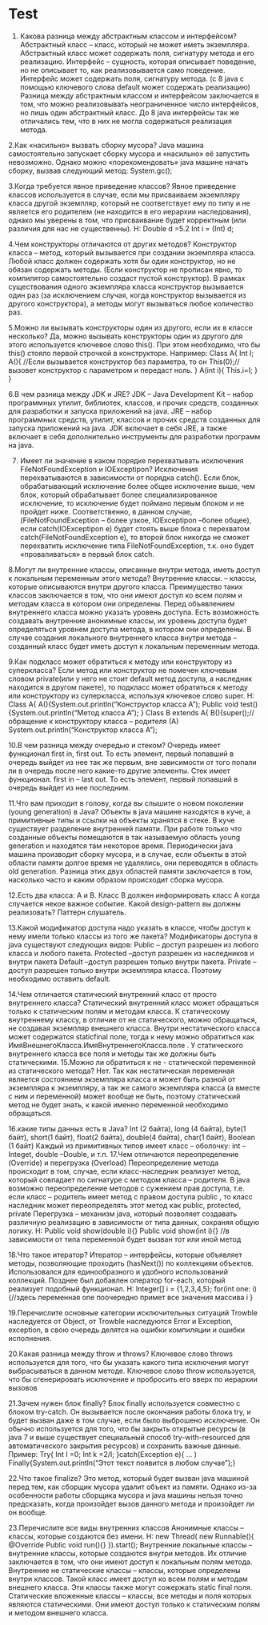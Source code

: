 # Test

1. Какова разница между абстрактным классом и интерфейсом?
Абстрактный класс – класс, который не может иметь экземпляра. Абстрактный класс может содержать поля, сигнатуру метода и его реализацию.
Интерфейс – сущность, которая описывает поведение, но не описывает то, как реализовывается само поведение. Интерфейс может содержать поля, сигнатуру метода. (с 8 java с помощью ключевого слова default может содержать реализацию) 
Разница между абстрактным классом и интерфейсом заключается в том, что можно реализовывать неограниченное число интерфейсов, но лишь один абстрактный класс. До 8 java интерфейсы так же отличались тем, что в них не могла содержаться реализация метода. 

2.Как «насильно» вызвать сборку мусора?
Java машина самостоятельно запускает сборку мусора и «насильно» её запустить невозможно. Однако можно «порекомендовать» java машине начать сборку, вызвав следующий метод:
System.gc();

3.Когда требуется явное приведение классов?
Явное приведение классов используется в случае, если мы присваиваем экземпляру класса другой экземпляр, который не соответствует ему по типу и не является его родителем (не находится в его иерархии наследования), однако мы уверены в том, что присваивание будет корректным (или различия для нас не существенны).
Н: Double d =5.2
Int i = (Int) d;

4.Чем конструкторы отличаются от других методов?
Конструктор класса – метод, который вызывается при создании экземпляра класса. 
Любой класс должен содержать хотя бы один конструктор, но не обязан содержать методы. (Если конструктор не прописан явно, то компилятор самостоятельно создаст пустой конструктор). В рамках существования одного экземпляра класса конструктор вызывается один раз (за исключением случая, когда конструктор вызывается из другого конструктора), а методы  могут вызываться любое количество раз.  

5.Можно ли вызывать конструкторы один из другого, если их в классе несколько?
Да, можно вызывать конструкторы один из другого для этого используется ключевое слово this(). При этом необходимо, что бы this() стояло первой строчкой в конструкторе. 
Например: 
Class A{
Int I;
A(){ //Если вызывается конструктор без параметра, то он
This(0);// вызовет конструктор с параметром и передаст ноль.
}
A(int i){
This.i=I;
}
}

6.В чем разница между JDK и JRE?
JDK – Java Development Kit – набор программных утилит, библиотек, классов, и прочих средств, созданных для разработки и запуска приложений на java.
JRE – набор программных средств, утилит, классов и прочих средств созданных для запуска приложений на java.
JDK включает в себя JRE, а также включает в себя дополнительно инструменты для разработки программ на java.

7. Имеет ли значение в каком порядке перехватывать исключения FileNotFoundException и IOExceptipon?
Исключения перехватываются в зависимости от порядка catch(). Если блок, обрабатывающий исключение более общее исключение выше, чем блок, который обрабатывает более специализированное исключение, то исключение будет поймано первым блоком и не пройдет ниже. 
Соответственно, в данном случае, (FileNotFoundException – более узкое, IOExceptipon –более общее), если  catch(IOExceptipon e) будет стоять выше блока с перехватом catch(FileNotFoundException e), то второй блок никогда не сможет перехватить исключение типа FileNotFoundException, т.к. оно будет «проваливаться» в первый блок catch.

8.Могут ли внутренние классы, описанные внутри метода, иметь доступ к локальным переменным этого метода?
Внутренние классы. – классы, которые описываются внутри другого класса. Преимущество таких классов заключается в том, что они имеют доступ ко всем полям и методам класса в котором они определены. Перед объявлением внутреннего класса можно указать уровень доступа. Есть возможность создавать внутренние анонимные классы, их уровень доступа будет определяться уровнем доступа метода, в котором они определены.
В случае создания локального внутреннего класса внутри метода – созданный класс будет иметь доступ к локальным переменным метода. 

9.Как подкласс может обратиться к методу или конструктору из суперкласса?
Если метод или конструктор не помечен ключевым словом private(или у него не стоит default метод доступа, а наследник находится в другом пакете), то подкласс может обратиться к методу или конструктору из суперкласса, используя ключевое слово super. 
Н: 
Class A{
A(){System.out.println(“Конструктор класса А”);
Public void test(){System.out.println(“Метод класса А”);
}
Class B extends A{
B(){super();//обращение к конструктору класса – родителя (А)
System.out.println(“Конструктор класса А”);

10.В чем разница между очередью и стеком?
Очередь имеет функционал first in, first out. То есть элемент, первый попавший в очередь выйдет из нее так же первым, вне зависимости от того попали ли в очередь после него какие-то другие элементы. 
Стек имеет функционал. first in – last out. То есть элемент, первый попавший в очередь выйдет из нее последним. 

11.Что вам приходит в голову, когда вы слышите о новом поколении (young generation) в Java?
Объекты в java машине находятся в куче, а примитивные типы и ссылки на объекты хранятся в стеке. В куче существует разделение внутренней памяти. При работе только что созданные объекты помещаются в так называемую область young generation и находятся там некоторое время. Периодически java машина производит сборку мусора, и в случае, если объекты в этой области памяти долгое время не удалялись, они переводятся в область old generation. Разница этих двух областей памяти заключается в том, насколько часто и каким образом происходит сборка мусора.

12.Есть два класса: A и B. Класс B должен информировать класс A когда случается некое важное событие. Какой design-pattern вы должны реализовать?
Паттерн слушатель. 

13.Какой модификатор доступа надо указать в классе, чтобы доступ к нему имели только классы из того же пакета?
Модификаторы доступа в java существуют следующих видов:
Public – доступ разрешен из любого класса и любого  пакета.
Protected –доступ разрешен из наследников и внутри пакета
Default –доступ разрешен только внутри пакета.
Private –доступ разрешен только внутри экземпляра класса.
Поэтому необходимо оставить default.

14.Чем отличается статический внутренний класс от просто внутреннего класса?
Статический внутренний класс может обращаться только к статическим полям и методам класса. 
К статическому внутреннему классу, в отличие от не статического, можно обращаться, не создавая экземпляр внешнего класса. Внутри нестатического класса может содержатся staticfinal поле, тогда к нему можно обратиться как ИмяВнешнегоКласса.ИмяВнутреннегоКласса.поле .
У статического внутреннего класса все поля и методы так же должны быть статическими. 
15.Можно ли обратиться к не - статической переменной из статического метода?
Нет. Так как нестатическая переменная является состоянием экземпляра класса и может быть разной от экземпляра к экземпляру, а так же самого экземпляра класса (а вместе с ним и переменной) может вообще не быть, поэтому статический метод не будет знать, к какой именно переменной  необходимо обращаться. 

16.какие типы данных есть в Java?
Int (2 байта), long (4 байта), byte(1 байт), short(1 байт), float(2 байта), double(4 байта), char(1 байт), Boolean (1 байт)
Каждый из примитивных типов имеет класс – оболочку: int –Integet, double –Double, и т.п. 
17.Чем отличаются переопределение (Override) и перегрузка (Overload)
Переопределение метода происходит в том, случае, если класс-наследник реализует метод, который совпадает по сигнатуре с методом класса – родителя. В java возможно переопределение методов с сужением прав доступа, т.е. если класс – родитель имеет метод с правом доступа public , то класс наследник может переопределять этот метод как public, protected, private
Перегрузка – механизм java, который позволяет создавать различную реализацию в зависимости от типа данных, сохраняя общую логику. Н:
Public void show(double i){}
Public void show(int i){} //в зависимости от типа переменной будет вызван тот или иной метод

18.Что такое итератор?
Итератор – интерфейсы, которые объявляет методы, позволяющие проходить (hasNext()) по коллекциям объектов. Использовался для единообразного и удобного использований коллекций. Позднее был добавлен оператор for-each, который реализует подобный функционал. Н:
Integer[] i = {1,2,3,4,5};
for(int one: i)
{//здесь переменная one поочередно примет все значения массива i
}

19.Перечислите основные категории исключительных ситуаций
Trowble наследуется от Object, от Trowble наследуются Error  и Exception, exception, в свою очередь делятся на ошибки компиляции и ошибки исполнения. 

20.Какая разница между throw и throws?
Ключевое слово throws используется для того, что бы указать какого типа исключения могут выбрасываться в данном методе. 
Ключевое слово throw используется, что бы сгенерировать исключение и пробросить его вверх по иерархии вызовов

21.Зачем нужен блок finally?
Блок finally используется совместно с блоком try-catch. Он вызывается после окончания работы блока try, и будет вызван даже в том случае, если было выброшено исключение.  Он обычно используется для того, что бы закрыть открытые ресурсы (в java 7 и выше существует специальный способ try-with-resourced для автоматического закрытия ресурсов) и сохранить важные данные.
Пример: 
Try{
Int I =0;
Int k =2/I;
}catch(Exception e){
…
)
Finally{System.out.println(“Этот текст появится в любом случае”);}

22.Что такое finalize?
Это метод, который будет вызван java машиной перед тем, как сборщик мусора удалит объект из памяти. Однако из-за особенности работы сборщика мусора и java машины нельзя точно предсказать, когда произойдет вызов данного метода и произойдет ли он вообще. 

23.Перечислите все виды внутренних классов
Анонимные классы – классы, которые создаются без имени. 
Н: 
new Thread( new Runnable(){
@Override
Public void run(){}
}).start();
Внутренние локальные классы – внутренние классы, которые создаются внутри методов. Их отличие заключается в том, что они имеют доступ к локальным полям метода.
Внутренние не статические классы – классы, которые определены внутри классов. Такой класс имеет доступ ко всем полям и методам внешнего класса. Эти классы также могут сожержать static final поля.
Статические вложенные классы – классы, все методы и поля которых являются статическими. Они имеют доступ только к статическим полям и методом внешнего класса.









